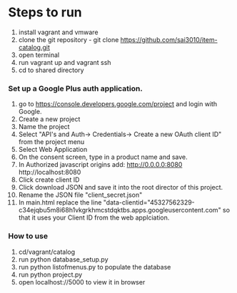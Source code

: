 # Steps to run
1. install vagrant and vmware
2. clone the git repository - git clone https://github.com/sai3010/item-catalog.git
3. open terminal 
4. run vagrant up and vagrant ssh
5. cd to shared directory

### Set up a Google Plus auth application.
1. go to https://console.developers.google.com/project and login with Google.
2. Create a new project
3. Name the project
4. Select "API's and Auth-> Credentials-> Create a new OAuth client ID" from the project menu
5. Select Web Application
6. On the consent screen, type in a product name and save.
7. In Authorized javascript origins add:
    http://0.0.0.0:8080
    http://localhost:8080 
8. Click create client ID
9. Click download JSON and save it into the root director of this project. 
10. Rename the JSON file "client_secret.json"
11. In main.html replace the line "data-clientid="45327562329-c34ejqbu5m8i68h1vkgrkhmcstdqktbs.apps.googleusercontent.com" so that it uses your Client ID from the web applciation. 

### How to use
1. cd/vagrant/catalog
2. run python database_setup.py 
3. run python listofmenus.py to populate the database
4. run python project.py
5. open localhost://5000 to view it in browser
